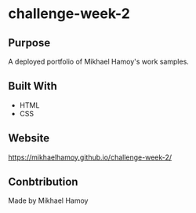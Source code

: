 # challenge-week-2

## Purpose
A deployed portfolio of Mikhael Hamoy's work samples.

## Built With
* HTML
* CSS

## Website
https://mikhaelhamoy.github.io/challenge-week-2/

## Conbtribution
Made by Mikhael Hamoy
